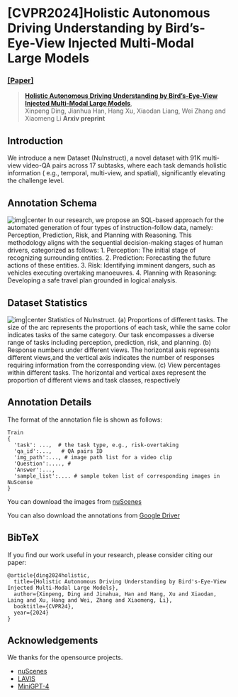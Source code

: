 # [CVPR2024]Holistic Autonomous Driving Understanding by Bird’s-Eye-View Injected Multi-Modal Large Models
### [[Paper]](https://arxiv.org/pdf/2401.00988.pdf) 

> [**Holistic Autonomous Driving Understanding by Bird’s-Eye-View Injected Multi-Modal Large Models**](https://arxiv.org/pdf/2401.00988.pdf),          
> Xinpeng Ding, Jianhua Han, Hang Xu, Xiaodan Liang, Wei Zhang and Xiaomeng Li
> **Arxiv preprint**

## Introduction

We introduce a new Dataset (NuInstruct), a novel dataset with 91K multi-view video-QA pairs across 17 subtasks, where
each task demands holistic information ( e.g., temporal, multi-view, and spatial), significantly elevating the challenge level.

## Annotation Schema
![img|center](./image/fig_construction.png)
In our research, we propose an SQL-based approach for the automated generation of four types of instruction-follow data, namely: Perception, Prediction, Risk, and Planning with Reasoning. This methodology aligns with the sequential decision-making stages of human drivers, categorized as follows: 1. Perception: The initial stage of recognizing surrounding entities. 2. Prediction: Forecasting the future actions of these entities. 3. Risk: Identifying imminent dangers, such as vehicles executing overtaking manoeuvres. 4. Planning with Reasoning: Developing a safe travel plan
grounded in logical analysis.

## Dataset Statistics
![img|center](./image/fig_statistics.png)
Statistics of NuInstruct. (a) Proportions of different tasks. The size of the arc represents the proportions of each task, while the same color indicates tasks of the same category. Our task encompasses a diverse range of tasks including perception, prediction, risk, and planning. (b) Response numbers under different views. The horizontal axis represents different views,and the vertical axis indicates the number of responses requiring information from the corresponding view. (c) View percentages within different tasks. The horizontal and vertical axes represent the proportion of different views and task classes, respectively

## Annotation Details
The format of the annotation file is shown as follows:
```none
Train
{
  'task': ...,  # the task type, e.g., risk-overtaking
  'qa_id':...,   # QA pairs ID
  'img_path':..., # image path list for a video clip
  'Question':...., # 
  'Answer':...,
  'sample_list':.... # sample token list of corresponding images in NuScense
}
```
You can download the images from [nuScenes](https://www.nuscenes.org/)

You can also download the annotations from [Google Driver](https://drive.google.com/file/d/1ybwvgnPFRVwmEAJudWwnGQ8wLitzQ82O/view?usp=sharing)
## BibTeX
If you find our work useful in your research, please consider citing our paper:
```
@article{ding2024holistic,
  title={Holistic Autonomous Driving Understanding by Bird's-Eye-View Injected Multi-Modal Large Models},
  author={Xinpeng, Ding and Jinahua, Han and Hang, Xu and Xiaodan, Laing and Xu, Hang and Wei, Zhang and Xiaomeng, Li},
  booktitle={CVPR24},
  year={2024}
}
```

## Acknowledgements
We thanks for the opensource projects.
- [nuScenes](https://github.com/nutonomy/nuscenes-devkit)
- [LAVIS](https://github.com/salesforce/LAVIS)
- [MiniGPT-4](https://github.com/Vision-CAIR/MiniGPT-4)